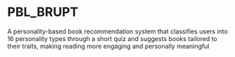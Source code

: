 # PBL_BRUPT

A personality-based book recommendation system that classifies users into 16 personality types through a short quiz and suggests books tailored to their traits, making reading more engaging and personally meaningful
